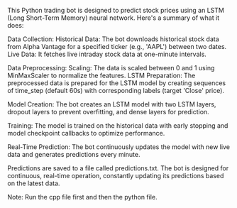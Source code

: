 This Python trading bot is designed to predict stock prices using an LSTM (Long Short-Term Memory) neural network. Here's a summary of what it does:

Data Collection:
Historical Data: The bot downloads historical stock data from Alpha Vantage for a specified ticker (e.g., 'AAPL') between two dates.
Live Data: It fetches live intraday stock data at one-minute intervals.

Data Preprocessing:
Scaling: The data is scaled between 0 and 1 using MinMaxScaler to normalize the features.
LSTM Preparation: The preprocessed data is prepared for the LSTM model by creating sequences of time_step (default 60s) with corresponding labels (target 'Close' price).

Model Creation:
The bot creates an LSTM model with two LSTM layers, dropout layers to prevent overfitting, and dense layers for prediction.

Training:
The model is trained on the historical data with early stopping and model checkpoint callbacks to optimize performance.

Real-Time Prediction:
The bot continuously updates the model with new live data and generates predictions every minute.

Predictions are saved to a file called predictions.txt.
The bot is designed for continuous, real-time operation, constantly updating its predictions based on the latest data.

Note: Run the cpp file first and then the python file.
